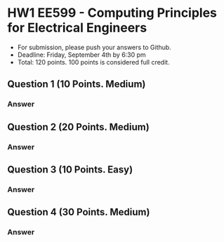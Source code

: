 
# HW1 EE599 - Computing Principles for Electrical Engineers

- For submission, please push your answers to Github.
- Deadline: Friday, September 4th by 6:30 pm
- Total: 120 points. 100 points is considered full credit.

## Question 1 (10 Points. Medium)

### Answer

## Question 2 (20 Points. Medium)

### Answer

## Question 3 (10 Points. Easy)

### Answer


## Question 4 (30 Points. Medium)

### Answer
